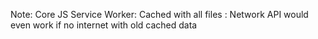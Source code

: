 Note: Core JS Service Worker: Cached with all files : Network API would even work if no internet with old cached data
